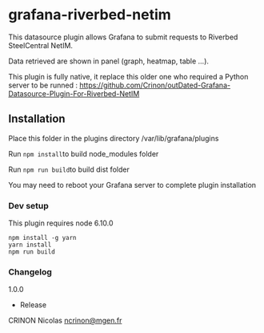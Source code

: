 # grafana-riverbed-netim

This datasource plugin allows Grafana to submit requests to Riverbed SteelCentral NetIM.

Data retrieved are shown in panel (graph, heatmap, table ...).

This plugin is fully native, it replace this older one who required a Python server to be runned : https://github.com/Crinon/outDated-Grafana-Datasource-Plugin-For-Riverbed-NetIM


## Installation

Place this folder in the plugins directory /var/lib/grafana/plugins

Run ```npm install```to build node_modules folder

Run ```npm run build```to build dist folder

You may need to reboot your Grafana server to complete plugin installation




### Dev setup

This plugin requires node 6.10.0

```
npm install -g yarn
yarn install
npm run build
```



### Changelog

1.0.0
- Release


CRINON Nicolas ncrinon@mgen.fr
